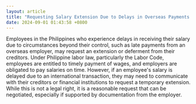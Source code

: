 ```yaml
---
layout: article
title: "Requesting Salary Extension Due to Delays in Overseas Payments: Legal Considerations"
date: 2024-09-01 01:43:58 +0800
---
```


<p>Employees in the Philippines who experience delays in receiving their salary due to circumstances beyond their control, such as late payments from an overseas employer, may request an extension or deferment from their creditors. Under Philippine labor law, particularly the Labor Code, employees are entitled to timely payment of wages, and employers are obligated to pay salaries on time. However, if an employee's salary is delayed due to an international transaction, they may need to communicate with their creditors or financial institutions to request a temporary extension. While this is not a legal right, it is a reasonable request that can be negotiated, especially if supported by documentation from the employer.</p>